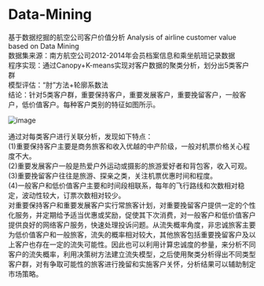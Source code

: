# Data-Mining
基于数据挖掘的航空公司客户价值分析 Analysis of airline customer value based on Data Mining<br>
数据集来源：南方航空公司2012-2014年会员档案信息和乘坐航班记录数据<br>
程序实现：通过Canopy+K-means实现对客户数据的聚类分析，划分出5类客户群<br>
模型评估：“肘”方法+轮廓系数法<br>
结论：针对5类客户群，重要保持客户，重要发展客户，重要挽留客户，一般客户，低价值客户。每种客户类别的特征如图所示。<br>
 
![image](https://cdn.nlark.com/yuque/0/2022/png/26041008/1671971696136-assets/web-upload/dcc8df5d-118c-4f9d-ab27-cc48e0d9774b.png)

通过对每类客户进行关联分析，发现如下特点：<br>
(1)重要保持客户主要是商务旅客和收入优越的中产阶级，一般对机票价格关心程度不大。<br>
(2)重要发展客户一般是热爱户外运动或摄影的旅游爱好者和背包客，收入可观。<br>
(3)重要挽留客户往往是旅游、探亲之类，关注机票优惠时间和程度。<br>
(4)一般客户和低价值客户主要和时间段相联系，每年的飞行路线和次数相对稳定，波动性较大，订票次数相对较少。<br>
对重要保持客户和重要发展客户实行常旅客计划，对重要挽留客户提供一定的个性化服务，并定期给予适当优惠或奖励，促使其下次消费，对一般客户和低价值客户提供良好的网络客户服务，快速处理投诉问题。从流失概率角度，非忠诚旅客主要为低价值客户和一般旅客，流失的概率相对较大，其他旅客包括重要挽留客户及以上客户也存在一定的流失可能性。因此也可以利用计算忠诚度的参量，来分析不同客户的流失概率，利用决策树方法建立流失模型，之后使用聚类分析得出不同类型客户群，对有争取可能性的旅客进行挽留和实施客户关怀，分析结果可以辅助制定市场策略。
